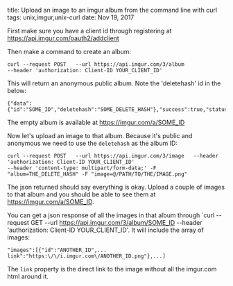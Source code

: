 title: Upload an image to an imgur album from the command line with curl
tags: unix,imgur,unix-curl
date: Nov 19, 2017

First make sure you have a client id through registering at https://api.imgur.com/oauth2/addclient

Then make a command to create an album:

```
curl --request POST   --url https://api.imgur.com/3/album   
--header 'authorization: Client-ID YOUR_CLIENT_ID'
```

This will return an anonymous public album. Note the 'deletehash' id in the below:

```
{"data":{"id":"SOME_ID","deletehash":"SOME_DELETE_HASH"},"success":true,"status":200}
```

The empty album is available at https://imgur.com/a/SOME_ID

Now let's upload an image to that album. Because it's public and anonymous we need to use the `deletehash` as the album ID:

```
curl --request POST   --url https://api.imgur.com/3/image   --header 'authorization: Client-ID YOUR_CLIENT_ID'   
--header 'content-type: multipart/form-data;' -F "album=THE_DELETE_HASH" -F "image=@/PATH/TO/THE/IMAGE.png"
```

The json returned should say everything is okay. Upload a couple of images to that album and you should be able to see them at https://imgur.com/a/SOME_ID.

You can get a json response of all the images in that album through `curl --request GET   --url https://api.imgur.com/3/album/SOME_ID   --header 'authorization: Client-ID YOUR_CLIENT_ID'. It will include the array of images:

```
"images":[{"id":"ANOTHER_ID",... link":"https:\/\/i.imgur.com\/ANOTHER_ID.png"},...]
```

The `link` property is the direct link to the image without all the imgur.com html around it.

